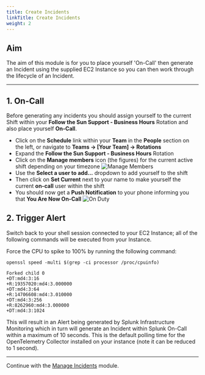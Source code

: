 ```yaml
---
title: Create Incidents
linkTitle: Create Incidents
weight: 2
---
```


## Aim

The aim of this module is for you to place yourself 'On-Call' then generate an Incident using the supplied EC2 Instance so you can then work through the lifecycle of an Incident.

---

## 1. On-Call

Before generating any incidents you should assign yourself to the current Shift within your **Follow the Sun Support - Business Hours** Rotation and also place yourself **On-Call**.

* Click on the **Schedule** link within your **Team** in the **People** section on the left, or navigate to **Teams → [Your Team] → Rotations**
* Expand the **Follow the Sun Support - Business Hours** Rotation
* Click on the **Manage members** icon (the figures) for the current active shift depending on your timezone
![Manage Members](../../../images/manage-members.png)
* Use the **Select a user to add...** dropdown to add yourself to the shift
* Then click on **Set Current** next to your name to make yourself the current **on-call** user within the shift
* You should now get a **Push Notification** to your phone informing you that **You Are Now On-Call**
![On Duty](../../../images/on-duty.png)

## 2. Trigger Alert

Switch back to your shell session connected to your EC2 Instance; all of the following commands will be executed from your Instance.

Force the CPU to spike to 100% by running the following command:

``` text
openssl speed -multi $(grep -ci processor /proc/cpuinfo)
```

``` text
Forked child 0
+DT:md4:3:16
+R:19357020:md4:3.000000
+DT:md4:3:64
+R:14706608:md4:3.010000
+DT:md4:3:256
+R:8262960:md4:3.000000
+DT:md4:3:1024
```

This will result in an Alert being generated by Splunk Infrastructure Monitoring which in turn will generate an Incident within Splunk On-Call within a maximum of 10 seconds. This is the default polling time for the OpenTelemetry Collector installed on your instance (note it can be reduced to 1 second).

---

Continue with the [Manage Incidents](../manage_incidents/) module.
